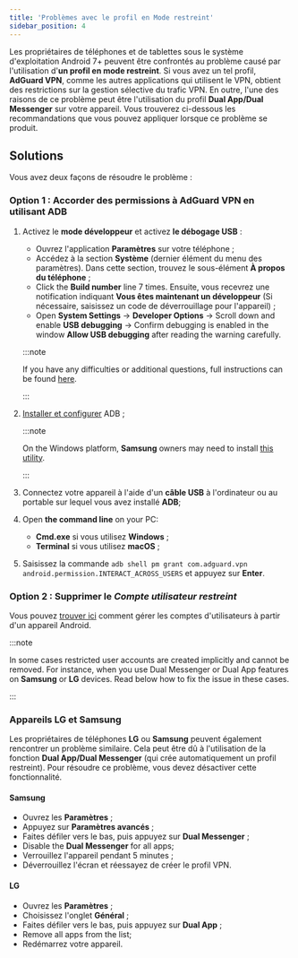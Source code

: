 ```yaml
---
title: 'Problèmes avec le profil en Mode restreint'
sidebar_position: 4
---
```


Les propriétaires de téléphones et de tablettes sous le système d'exploitation Android 7+ peuvent être confrontés au problème causé par l'utilisation d'**un profil en mode restreint**. Si vous avez un tel profil, **AdGuard VPN**, comme les autres applications qui utilisent le VPN, obtient des restrictions sur la gestion sélective du trafic VPN. En outre, l'une des raisons de ce problème peut être l'utilisation du profil **Dual App/Dual Messenger** sur votre appareil. Vous trouverez ci-dessous les recommandations que vous pouvez appliquer lorsque ce problème se produit.

## Solutions

Vous avez deux façons de résoudre le problème :

### Option 1 : Accorder des permissions à AdGuard VPN en utilisant ADB

1. Activez le **mode développeur** et activez **le débogage USB** :

    - Ouvrez l'application **Paramètres** sur votre téléphone ;
    - Accédez à la section **Système** (dernier élément du menu des paramètres). Dans cette section, trouvez le sous-élément **À propos du téléphone** ;
    - Click the **Build number** line 7 times. Ensuite, vous recevrez une notification indiquant **Vous êtes maintenant un développeur** (Si nécessaire, saisissez un code de déverrouillage pour l'appareil) ;
    - Open **System Settings** → **Developer Options** → Scroll down and enable **USB debugging** → Confirm debugging is enabled in the window **Allow USB debugging** after reading the warning carefully.

    :::note

    If you have any difficulties or additional questions, full instructions can be found [here](https://developer.android.com/studio/debug/dev-options).

    :::

1. [Installer et configurer](https://www.xda-developers.com/install-adb-windows-macos-linux/) ADB ;

    :::note

    On the Windows platform, **Samsung** owners may need to install [this utility](https://developer.samsung.com/mobile/android-usb-driver.html).

    :::

1. Connectez votre appareil à l'aide d'un **câble USB** à l'ordinateur ou au portable sur lequel vous avez installé **ADB**;

1. Open **the command line** on your PC:

    - **Cmd.exe** si vous utilisez **Windows** ;
    - **Terminal** si vous utilisez **macOS** ;

1. Saisissez la commande `adb shell pm grant com.adguard.vpn android.permission.INTERACT_ACROSS_USERS` et appuyez sur **Enter**.

### Option 2 : Supprimer le *Compte utilisateur restreint*

Vous pouvez [trouver ici](https://support.google.com/a/answer/6223444?hl=en) comment gérer les comptes d'utilisateurs à partir d'un appareil Android.

:::note

In some cases restricted user accounts are created implicitly and cannot be removed. For instance, when you use Dual Messenger or Dual App features on **Samsung** or **LG** devices. Read below how to fix the issue in these cases.

:::

### Appareils LG et Samsung

Les propriétaires de téléphones **LG** ou **Samsung** peuvent également rencontrer un problème similaire. Cela peut être dû à l'utilisation de la fonction **Dual App/Dual Messenger** (qui crée automatiquement un profil restreint). Pour résoudre ce problème, vous devez désactiver cette fonctionnalité.

#### Samsung

- Ouvrez les **Paramètres** ;
- Appuyez sur **Paramètres avancés** ;
- Faites défiler vers le bas, puis appuyez sur **Dual Messenger** ;
- Disable the **Dual Messenger** for all apps;
- Verrouillez l'appareil pendant 5 minutes ;
- Déverrouillez l'écran et réessayez de créer le profil VPN.

#### LG

- Ouvrez les **Paramètres** ;
- Choisissez l'onglet **Général** ;
- Faites défiler vers le bas, puis appuyez sur **Dual App** ;
- Remove all apps from the list;
- Redémarrez votre appareil.

